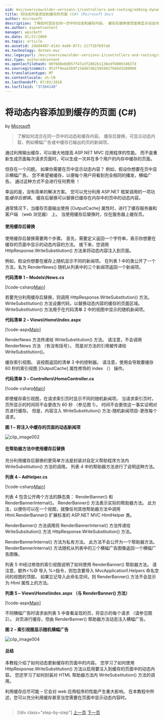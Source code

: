 ```yaml
---
uid: mvc/overview/older-versions-1/controllers-and-routing/adding-dynamic-content-to-a-cached-page-cs
title: 将动态内容添加到缓存的页面 (C#) |Microsoft Docs
author: microsoft
description: 了解如何混合在同一页中的动态和缓存内容。 缓存后替换使您能够显示动态内容，例如横幅广告 o...
ms.author: aspnetcontent
manager: wpickett
ms.date: 01/27/2009
ms.topic: article
ms.assetid: 2ddd4407-d143-4a94-877c-21771bfb97a6
ms.technology: dotnet-mvc
msc.legacyurl: /mvc/overview/older-versions-1/controllers-and-routing/adding-dynamic-content-to-a-cached-page-cs
msc.type: authoredcontent
ms.openlocfilehash: 08f680e8d057f47a3f2802b1136edfb00634637d
ms.sourcegitcommit: 953ff9ea4369f154d6fd0239599279ddd3280009
ms.translationtype: MT
ms.contentlocale: zh-CN
ms.lasthandoff: 07/03/2018
ms.locfileid: "37364140"
---
```

<a name="adding-dynamic-content-to-a-cached-page-c"></a>将动态内容添加到缓存的页面 (C#)
====================
by [Microsoft](https://github.com/microsoft)

> 了解如何混合在同一页中的动态和缓存内容。 缓存后替换，可显示动态内容，例如横幅广告或中缓存已输出的页的新闻项。


通过利用输出缓存，可以极大地提高 ASP.NET MVC 应用程序的性能。 而不是重新生成页面每次请求页面时，可以生成一次并在多个用户的内存中缓存的页面。

但存在一个问题。 如果你需要在页中显示动态内容？ 例如，假设你想要在页中显示横幅广告。 您不希望被缓存，以便每个用户将看到完全相同的播发，横幅广告。 通过这种方式不会进行任何费用 ！

幸运的是，没有简单的解决方案。 您可以充分利用 ASP.NET 框架调用的一项功能*缓存后替换*。 缓存后替换可以替换已缓存在内存中的页中的动态内容。


通常情况下，当缓存页面输出使用 [OutputCache] 属性时，进行了缓存服务器和客户端 （web 浏览器） 上。 当使用缓存后替换时，仅在服务器上缓存页。


#### <a name="using-post-cache-substitution"></a>使用缓存后替换

使用缓存后替换需要两个步骤。 首先，需要定义返回一个字符串，表示你想要在缓存的页面中显示的动态内容的方法。 接下来，您调用 HttpResponse.WriteSubstitution() 方法来将动态内容注入到页面。

例如，假设你想要在缓存上随机显示不同的新闻项。 在列表 1 中的类公开了一个方法，名为 RenderNews() 随机从列表中的三个新闻项返回一个新闻项。

**代码清单 1 – Models\News.cs**

[!code-csharp[Main](adding-dynamic-content-to-a-cached-page-cs/samples/sample1.cs)]

若要充分利用缓存后替换，则调用 HttpResponse.WriteSubstitution() 方法。 WriteSubstitution() 方法设置代码，以替换动态内容的缓存的页面区域。 WriteSubstitution() 方法用于在代码清单 2 中的视图中显示的随机新闻项。

**代码清单 2 – Views\Home\Index.aspx**

[!code-aspx[Main](adding-dynamic-content-to-a-cached-page-cs/samples/sample2.aspx)]

RenderNews 方法传递给 WriteSubstitution() 方法。 请注意，不会调用 RenderNews 方法 （有没有括号）。 而是对方法的引用被传递给 WriteSubstitution()。

缓存索引视图。 该视图返回的清单 3 中的控制器。 请注意，使用会导致要缓存 60 秒的索引视图 [OutputCache] 属性修饰的 index （） 操作。

**代码清单 3 – Controllers\HomeController.cs**

[!code-csharp[Main](adding-dynamic-content-to-a-cached-page-cs/samples/sample3.cs)]

即使缓存索引视图，在请求索引页时显示不同的随机新闻项。 当请求索引页时，页所显示的时间将不会更改为 60 秒 （参见图 1）。 时间不会更改这一事实证明对页进行缓存。 但是，内容注入 WriteSubstitution() 方法-随机新闻项目-更改每个请求。

**图 1 – 将注入中缓存的页面的动态新闻项**

![clip_image002](adding-dynamic-content-to-a-cached-page-cs/_static/image1.jpg)

#### <a name="using-post-cache-substitution-in-helper-methods"></a>在帮助器方法中使用缓存后替换

充分利用缓存后替换的更简单方法是封装对自定义帮助程序方法内 WriteSubstitution() 方法的调用。 列表 4 中的帮助器方法进行了说明这种方法。

**列表 4 – AdHelper.cs**

[!code-csharp[Main](adding-dynamic-content-to-a-cached-page-cs/samples/sample4.cs)]

列表 4 包含公开两个方法的静态类： RenderBanner() 和 RenderBannerInternal()。 RenderBanner() 方法表示实际的帮助器方法。 此方法，以便你可以在一个视图，就像任何其他帮助器方法中调用 Html.RenderBanner() 扩展标准的 ASP.NET MVC HtmlHelper 类。

RenderBanner() 方法调用将 RenderBannerInternal() 方法传递给 WriteSubsitution() 方法 HttpResponse.WriteSubstitution() 方法。

RenderBannerInternal() 方法为私有方法。 此方法不会公开为一个帮助器方法。 RenderBannerInternal() 方法随机从列表中的三个横幅广告图像返回一个横幅广告图像。

列表 5 中经过修改的索引视图说明了如何使用 RenderBanner() 帮助器方法。 请注意，额外&lt;%@ 导入 %&gt;指令，则包含要导入 MvcApplication1.Helpers 命名空间的视图的顶部。 如果忘记导入此命名空间，则 RenderBanner() 方法不会显示为 Html 属性上的方法。

**列表 5 – Views\Home\Index.aspx （与 RenderBanner() 方法）**

[!code-aspx[Main](adding-dynamic-content-to-a-cached-page-cs/samples/sample5.aspx)]

不同横幅广告时请求由列表 5 中查看呈现的页，将显示的每个请求 （请参见图 2）。 对页进行缓存，但由 RenderBanner() 帮助器方法动态注入横幅广告。

**图 2 – 索引视图显示随机横幅广告**

![clip_image004](adding-dynamic-content-to-a-cached-page-cs/_static/image2.jpg)

#### <a name="summary"></a>总结

本教程介绍了如何动态更新缓存的页面中的内容。 您学习了如何使用 HttpResponse.WriteSubstitution() 方法以启用要注入到缓存的页面中的动态内容。 您还学习了如何封装对 HTML 帮助器方法内 WriteSubstitution() 方法的调用。

利用缓存应尽可能 – 它会对 web 应用程序的性能产生重大影响。 在本教程中所述，您可以充分利用缓存甚至当您需要在页面中显示动态内容时。

## 

## 

> [!div class="step-by-step"]
> [上一页](improving-performance-with-output-caching-cs.md)
> [下一页](creating-a-controller-cs.md)
